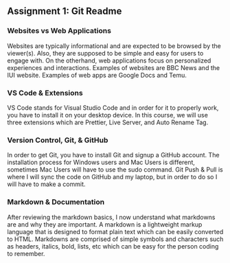 ## Assignment 1: Git Readme

### Websites vs Web Applications

Websites are typically informational and are expected to be browsed by the viewer(s). Also, they are supposed to be simple and easy for users to engage with. On the otherhand, web applications focus on personalized experiences and interactions. Examples of websites are BBC News and the IUI website. Examples of web apps are Google Docs and Temu.



### VS Code & Extensions

VS Code stands for Visual Studio Code and in order for it to properly work, you have to install it on your desktop device. In this course, we will use three extensions which are Prettier, Live Server, and Auto Rename Tag.

### Version Control, Git, & GitHub

In order to get Git, you have to install Git and signup a GitHub account. The installation process for Windows users and Mac Users is different, sometimes Mac Users will have to use the sudo command. Git Push & Pull is where I will sync the code on GitHub and my laptop, but in order to do so I will have to make a commit. 

### Markdown & Documentation

After reviewing the markdown basics, I now understand what markdowns are and why they are important. A markdown is a lightweight markup language that is designed to format plain text which can be easily converted to HTML. Markdowns are comprised of simple symbols and characters such as headers, italics, bold, lists, etc which can be easy for the person coding to remember.